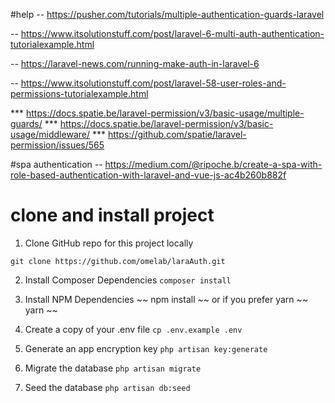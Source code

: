 #help
-- https://pusher.com/tutorials/multiple-authentication-guards-laravel

-- https://www.itsolutionstuff.com/post/laravel-6-multi-auth-authentication-tutorialexample.html

-- https://laravel-news.com/running-make-auth-in-laravel-6

-- https://www.itsolutionstuff.com/post/laravel-58-user-roles-and-permissions-tutorialexample.html

*** https://docs.spatie.be/laravel-permission/v3/basic-usage/multiple-guards/ 
*** https://docs.spatie.be/laravel-permission/v3/basic-usage/middleware/
*** https://github.com/spatie/laravel-permission/issues/565

#spa authentication
-- https://medium.com/@ripoche.b/create-a-spa-with-role-based-authentication-with-laravel-and-vue-js-ac4b260b882f


# clone and install project 
1. Clone GitHub repo for this project locally

``` git clone https://github.com/omelab/laraAuth.git ```

2. Install Composer Dependencies
``` composer install ```

3. Install NPM Dependencies
~~ npm install ~~
or if you prefer yarn 
~~ yarn ~~

4. Create a copy of your .env file
``` cp .env.example .env ```

5. Generate an app encryption key
```php artisan key:generate ```

6. Migrate the database
``` php artisan migrate ```

7. Seed the database
```php artisan db:seed``` 	